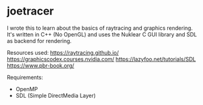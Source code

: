 # joetracer
I wrote this to learn about the basics of raytracing and graphics rendering. It's written in C++ (No OpenGL) and uses the Nuklear C GUI library and SDL as backend for rendering.

Resources used:
https://raytracing.github.io/
https://graphicscodex.courses.nvidia.com/
https://lazyfoo.net/tutorials/SDL
https://www.pbr-book.org/

Requirements:
- OpenMP
- SDL (Simple DirectMedia Layer)
